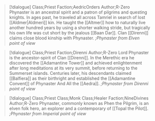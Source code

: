 >[!dialogue] Class;Priest Faction;AedricOrders Author;R-Zero
>Phynaster is an ancestral spirit and a patron of pilgrims and questing knights. In ages past, he traveled all across Tamriel in search of lost [[Aldmer|Aldmeri]] kin. He taught the [[Altmer]] how to naturally live another hundred years by using a shorter walking stride, but tragically his own life was cut short by the jealous [[Baan Dar]]. Clan [[Direnni]] claims close blood kinship with Phynaster.
>*;Phynaster from Elven point of view*

>[!dialogue] Class;Priest Faction;Direnni Author;R-Zero
>Lord Phynaster is the ancestor-spirit of Clan [[Direnni]]. In the Merethic era he discovered the [[Adamantine Tower]] and achieved enlightenment after long meditations at its very summit, before returning to the Summerset islands. Centuries later, his descendants claimed [[Balfiera]] as their birthright and established the [[Adamantine Convent]] of Phynaster And All the [[Aedra]].
>*;Phynaster from Direnni point of view*

>[!dialogue] Class;Priest Class;Monk Class;Healer Faction;NineDivines Author;R-Zero
>Phynaster, commonly known as Phen the Pilgrim, is an elven folk hero, an explorer and a contemporary of [[Topal the Pilot]].
>*;Phynaster from Imperial point of view*
